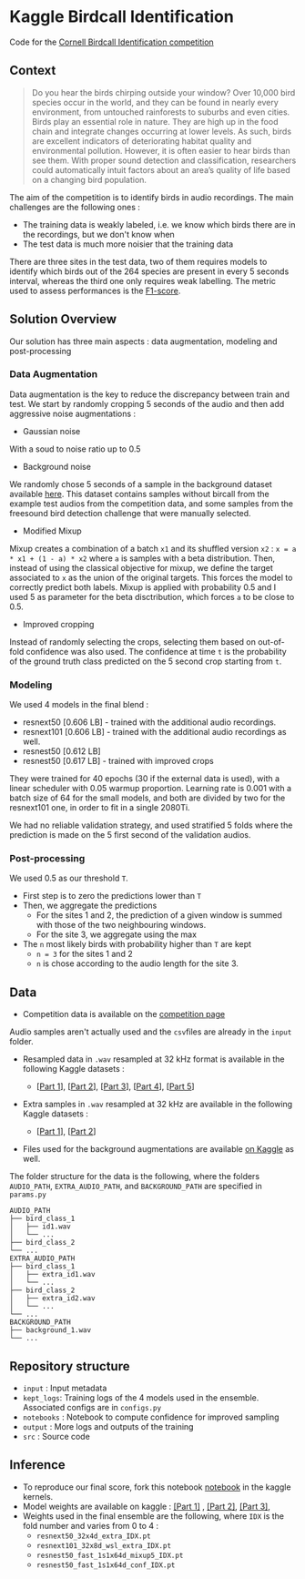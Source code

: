 # Kaggle Birdcall Identification

Code for the [Cornell Birdcall Identification competition](https://www.kaggle.com/c/birdsong-recognition)

## Context

> Do you hear the birds chirping outside your window? Over 10,000 bird species occur in the world, and they can be found in nearly every environment, from untouched rainforests to suburbs and even cities. Birds play an essential role in nature. They are high up in the food chain and integrate changes occurring at lower levels. As such, birds are excellent indicators of deteriorating habitat quality and environmental pollution. However, it is often easier to hear birds than see them. With proper sound detection and classification, researchers could automatically intuit factors about an area’s quality of life based on a changing bird population.

The aim of the competition is to identify birds in audio recordings. The main challenges are the following ones : 
- The training data is weakly labeled, i.e. we know which birds there are in the recordings, but we don't know when
- The test data is much more noisier that the training data

There are three sites in the test data, two of them requires models to identify which birds out of the 264 species are present in every 5 seconds interval, whereas the third one only requires weak labelling. The metric used to assess performances is the [F1-score](https://en.wikipedia.org/wiki/F1_score). 


## Solution Overview

Our solution has three main aspects : data augmentation, modeling and post-processing

### Data Augmentation

Data augmentation is the key to reduce the discrepancy between train and test. We start by randomly cropping 5 seconds of the audio and then add aggressive noise augmentations :
- Gaussian noise

With a soud to noise ratio up to 0.5

- Background noise

We randomly chose 5 seconds of a sample in the background dataset available [here](https://www.kaggle.com/theoviel/bird-backgrounds). This dataset contains samples without bircall from the example test audios from the competition data, and some samples from the freesound bird detection challenge that were manually selected.

- Modified Mixup

Mixup creates a combination of a batch `x1` and its shuffled version `x2` : `x = a * x1 + (1 - a) * x2` where `a` is samples with a beta distribution. 
Then, instead of using the classical objective for mixup, we define the target associated to `x` as the union of the original targets. 
This forces the model to correctly predict both labels.
Mixup is applied with probability 0.5 and I used 5 as parameter for the beta disctribution, which forces `a` to be close to 0.5.

- Improved cropping 

Instead of randomly selecting the crops, selecting them based on out-of-fold confidence was also used. The confidence at time `t` is the probability of the ground truth class predicted on the 5 second crop starting from `t`.

### Modeling

We used 4 models in the final blend :

- resnext50 [0.606 LB] - trained with the additional audio recordings.
- resnext101 [0.606 LB] - trained with the additional audio recordings as well.
- resnest50 [0.612 LB] 
- resnest50 [0.617 LB] - trained with improved crops


They were trained for 40 epochs (30 if the external data is used), with a linear scheduler with 0.05 warmup proportion. Learning rate is 0.001 with a batch size of 64 for the small models, and both are divided by two for the resnext101 one, in order to fit in a single 2080Ti.

We had no reliable validation strategy, and used stratified 5 folds where the prediction is made on the 5 first second of the validation audios.

### Post-processing

We used 0.5 as our threshold `T`.

- First step is to zero the predictions lower than `T`
- Then, we aggregate the predictions
  - For the sites 1 and 2, the prediction of a given window is summed with those of the two neighbouring windows. 
  - For the site 3, we aggregate using the max
- The `n` most likely birds with probability higher than `T` are kept
  - `n = 3` for the sites 1 and 2
  - `n` is chose according to the audio length for the site 3.



## Data

- Competition data is available on the [competition page](https://www.kaggle.com/c/birdsong-recognition/data)

Audio samples aren't actually used and the `csv`files are already in the `input` folder.

- Resampled data in `.wav` resampled at 32 kHz format is available in the following Kaggle datasets : 
  - [[Part 1](https://www.kaggle.com/ttahara/birdsong-resampled-train-audio-00)], 
 [[Part 2](https://www.kaggle.com/ttahara/birdsong-resampled-train-audio-01)], 
 [[Part 3](https://www.kaggle.com/ttahara/birdsong-resampled-train-audio-02)], 
 [[Part 4](https://www.kaggle.com/ttahara/birdsong-resampled-train-audio-03)], 
 [[Part 5](https://www.kaggle.com/ttahara/birdsong-resampled-train-audio-04)]

- Extra samples in `.wav` resampled at 32 kHz are available in the following Kaggle datasets :
  - [[Part 1](https://www.kaggle.com/ludovick/xenoexternalwav0)],
[[Part 2](https://www.kaggle.com/ludovick/xenoexternalwav1)]

- Files used for the background augmentations are available [on Kaggle](https://www.kaggle.com/theoviel/bird-backgrounds) as well.

The folder structure for the data is the following, where the folders `AUDIO_PATH`, `EXTRA_AUDIO_PATH`,  and `BACKGROUND_PATH` are specified in `params.py`

```
AUDIO_PATH
├── bird_class_1
│   ├── id1.wav
│   └── ...
├── bird_class_2
└── ...
EXTRA_AUDIO_PATH
├── bird_class_1
│   ├── extra_id1.wav
│   └── ...
├── bird_class_2
│   ├── extra_id2.wav
│   └── ...
└── ...
BACKGROUND_PATH
├── background_1.wav
└── ...
```

## Repository structure

- `input` : Input metadata
- `kept_logs`: Training logs of the 4 models used in the ensemble. Associated configs are in `configs.py`
- `notebooks` : Notebook to compute confidence for improved sampling
- `output` : More logs and outputs of the training
- `src` : Source code

## Inference

- To reproduce our final score, fork this notebook [notebook](https://www.kaggle.com/theoviel/inference-theo) in the kaggle kernels.
- Model weights are available on kaggle : [[Part 1]](https://www.kaggle.com/theoviel/birds-cp-1) , [[Part 2]](https://www.kaggle.com/theoviel/birds-cp-2), [[Part 3]](https://www.kaggle.com/theoviel/birds-checkpoints-3), 
- Weights used in the final ensemble are the following, where `IDX` is the fold number and varies from 0 to 4 :
  - `resnext50_32x4d_extra_IDX.pt`
  - `resnext101_32x8d_wsl_extra_IDX.pt`
  - `resnest50_fast_1s1x64d_mixup5_IDX.pt`
  - `resnest50_fast_1s1x64d_conf_IDX.pt`
